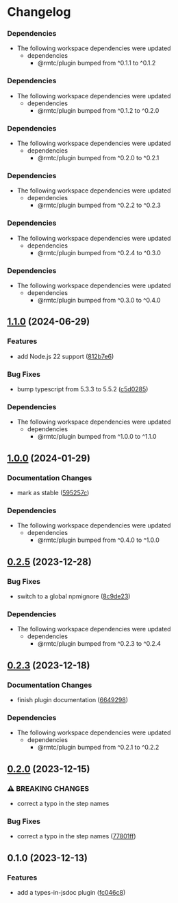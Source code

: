 # Changelog

### Dependencies

* The following workspace dependencies were updated
  * dependencies
    * @rmtc/plugin bumped from ^0.1.1 to ^0.1.2

### Dependencies

* The following workspace dependencies were updated
  * dependencies
    * @rmtc/plugin bumped from ^0.1.2 to ^0.2.0

### Dependencies

* The following workspace dependencies were updated
  * dependencies
    * @rmtc/plugin bumped from ^0.2.0 to ^0.2.1

### Dependencies

* The following workspace dependencies were updated
  * dependencies
    * @rmtc/plugin bumped from ^0.2.2 to ^0.2.3

### Dependencies

* The following workspace dependencies were updated
  * dependencies
    * @rmtc/plugin bumped from ^0.2.4 to ^0.3.0

### Dependencies

* The following workspace dependencies were updated
  * dependencies
    * @rmtc/plugin bumped from ^0.3.0 to ^0.4.0

## [1.1.0](https://github.com/rowanmanning/toolchain/compare/plugin-types-in-jsdoc-v1.0.0...plugin-types-in-jsdoc-v1.1.0) (2024-06-29)


### Features

* add Node.js 22 support ([812b7e6](https://github.com/rowanmanning/toolchain/commit/812b7e6bff71d677a144767a61e8dfed615a5094))


### Bug Fixes

* bump typescript from 5.3.3 to 5.5.2 ([c5d0285](https://github.com/rowanmanning/toolchain/commit/c5d028521febf079022dd76ce1cb586116ec23f6))


### Dependencies

* The following workspace dependencies were updated
  * dependencies
    * @rmtc/plugin bumped from ^1.0.0 to ^1.1.0

## [1.0.0](https://github.com/rowanmanning/toolchain/compare/plugin-types-in-jsdoc-v0.2.7...plugin-types-in-jsdoc-v1.0.0) (2024-01-29)


### Documentation Changes

* mark as stable ([595257c](https://github.com/rowanmanning/toolchain/commit/595257cdb79b451a728a60d67063279f4b7b9105))


### Dependencies

* The following workspace dependencies were updated
  * dependencies
    * @rmtc/plugin bumped from ^0.4.0 to ^1.0.0

## [0.2.5](https://github.com/rowanmanning/toolchain/compare/plugin-types-in-jsdoc-v0.2.4...plugin-types-in-jsdoc-v0.2.5) (2023-12-28)


### Bug Fixes

* switch to a global npmignore ([8c9de23](https://github.com/rowanmanning/toolchain/commit/8c9de2325e0783d1471cbd0f17a684d5eb301246))


### Dependencies

* The following workspace dependencies were updated
  * dependencies
    * @rmtc/plugin bumped from ^0.2.3 to ^0.2.4

## [0.2.3](https://github.com/rowanmanning/toolchain/compare/plugin-types-in-jsdoc-v0.2.2...plugin-types-in-jsdoc-v0.2.3) (2023-12-18)


### Documentation Changes

* finish plugin documentation ([6649298](https://github.com/rowanmanning/toolchain/commit/66492985257fa151576c904d881a3803b55aa863))


### Dependencies

* The following workspace dependencies were updated
  * dependencies
    * @rmtc/plugin bumped from ^0.2.1 to ^0.2.2

## [0.2.0](https://github.com/rowanmanning/toolchain/compare/plugin-types-in-jsdoc-v0.1.1...plugin-types-in-jsdoc-v0.2.0) (2023-12-15)


### ⚠ BREAKING CHANGES

* correct a typo in the step names

### Bug Fixes

* correct a typo in the step names ([77801ff](https://github.com/rowanmanning/toolchain/commit/77801fff1cbb0351f338b6e2a43507f23bc6b358))

## 0.1.0 (2023-12-13)


### Features

* add a types-in-jsdoc plugin ([fc046c8](https://github.com/rowanmanning/toolchain/commit/fc046c8e33ffb4a7b0dde14e12f25a238efcfb58))
